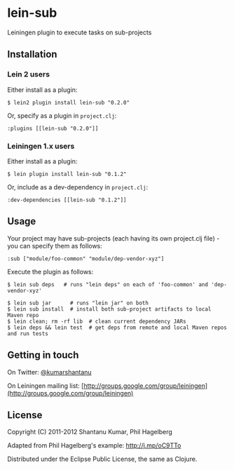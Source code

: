 # lein-sub

Leiningen plugin to execute tasks on sub-projects


## Installation

### Lein 2 users

Either install as a plugin:

    $ lein2 plugin install lein-sub "0.2.0"

Or, specify as a plugin in `project.clj`:

    :plugins [[lein-sub "0.2.0"]]

### Leiningen 1.x users

Either install as a plugin:

    $ lein plugin install lein-sub "0.1.2"

Or, include as a dev-dependency in `project.clj`:

    :dev-dependencies [[lein-sub "0.1.2"]]


## Usage

Your project may have sub-projects (each having its own project.clj file) - you can specify them as follows:

    :sub ["module/foo-common" "module/dep-vendor-xyz"]

Execute the plugin as follows:

    $ lein sub deps   # runs "lein deps" on each of 'foo-common' and 'dep-vendor-xyz'

    $ lein sub jar      # runs "lein jar" on both
    $ lein sub install  # install both sub-project artifacts to local Maven repo
    $ lein clean; rm -rf lib  # clean current dependency JARs
    $ lein deps && lein test  # get deps from remote and local Maven repos and run tests


## Getting in touch

On Twitter: [@kumarshantanu](http://twitter.com/kumarshantanu)

On Leiningen mailing list: [http://groups.google.com/group/leiningen](http://groups.google.com/group/leiningen)


## License

Copyright (C) 2011-2012 Shantanu Kumar, Phil Hagelberg

Adapted from Phil Hagelberg's example: http://j.mp/oC9TTo

Distributed under the Eclipse Public License, the same as Clojure.
